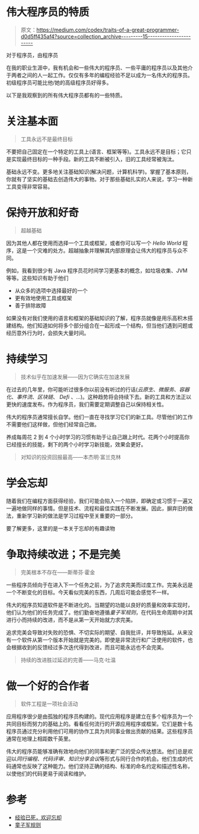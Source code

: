 # 伟大程序员的特质

> 原文：<https://medium.com/codex/traits-of-a-great-programmer-d0d5ff435af4?source=collection_archive---------15----------------------->

对于程序员，由程序员

在我的职业生涯中，我有机会和一些伟大的程序员、一些平庸的程序员以及其他介于两者之间的人一起工作。仅仅有多年的编程经验不足以成为一名伟大的程序员。初级程序员可能比他/她的高级程序员好得多。

以下是我观察到的所有伟大程序员都有的一些特质。

# 关注基本面

> 工具永远不是最终目标

不要把自己固定在一个特定的工具上(语言、框架等等)。工具永远不是目标；它只是实现最终目标的一种手段。新的工具不断被引入，旧的工具经常被淘汰。

基础永远不变。更多地关注基础知识(解决问题，计算机科学)。掌握了基本原则，你就有了坚实的基础去创造伟大的事物。对于那些基础扎实的人来说，学习一种新工具变得非常容易。

# 保持开放和好奇

> 超越基础

因为其他人都在使用而选择一个工具或框架，或者你可以写一个 *Hello World* 程序，这是一个灾难的处方。超越抽象并理解其内部原理会让伟大的程序员与众不同。

例如，我看到很少有 Java 程序员花时间学习更基本的概念，如垃圾收集、JVM 等等。这些知识有助于他们

*   从众多的选项中选择最好的一个
*   更有效地使用工具或框架
*   善于排除故障

如果没有对我们使用的语言和框架的基础知识的了解，程序员就像是用乐高积木搭建结构。他们知道如何将多个部分组合在一起形成一个结构，但当他们遇到问题或经历意外行为时，会损失大量时间。

# 持续学习

> 技术似乎在加速发展——因为它确实在加速发展

在过去的几年里，你可能听过很多你以前没有听过的行话(*云原生*、*微服务*、*容器化*、*事件流*、*区块链*、 *Defi* 、…)。这种趋势将会持续下去。新的工具和方法正以更快的速度发布。作为程序员，我们需要定期调整自己以保持相关性。

伟大的程序员通常擅长自学。他们一直在寻找学习它们的新工具。尽管他们的工作不需要他们这样做，但他们经常自己做。

养成每周花 2 到 4 个小时学习的习惯有助于让自己跟上时代。花两个小时提高你已经擅长的技能，剩下的两个小时学习新技能，效果会更好。

> 对知识的投资回报最高——本杰明·富兰克林

# 学会忘却

随着我们在编程方面获得经验，我们可能会陷入一个陷阱，即确定或习惯于一遍又一遍地做同样的事情。但是技术、流程和最佳实践在不断发展。因此，摒弃旧的做法，重新学习新的做法是学习过程中至关重要的一部分。

要了解更多，这里的是一本关于忘却的有趣读物

# 争取持续改进；不是完美

> 完美根本不存在——斯蒂芬·霍金

一些程序员倾向于在进入下一个任务之前，为了追求完美而过度工作。完美永远是一个不断变化的目标。今天看似完美的东西，几周后可能会感觉不一样。

伟大的程序员知道软件是不断进化的。当期望的功能以良好的质量和效率实现时，他们认为他们的任务完成了。他们勤奋地遵循*童子军规则*，在代码生命周期中对其进行小而持续的改进，而不是从第一天开始就力求完美。

追求完美会导致对失败的恐惧、不切实际的期望、自我批评，并导致拖延。从来没有一个软件从第一个版本开始就是完美的。即使是非常流行和广泛使用的软件，也会根据收到的反馈经过多次迭代得到改进，而且可能永远也不会完美。

> 持续的改进胜过延迟的完善——马克·吐温

# 做一个好的合作者

> 软件工程是一项社会活动

应用程序很少是由孤独的程序员构建的。现代应用程序是建立在多个程序员为一个共同目标而努力的基础上的。看看任何流行的开源应用程序或框架。它们是数十名程序员通过充分利用他们可用的协作工具为共同事业做出贡献的结果。这些程序员通常在地理上相距数千英里。

伟大的程序员能够准确有效地向他们的同事和更广泛的受众传达想法。他们总是欢迎以*同行编程*、*代码评审*、*知识分享会议*等形式与同行合作的机会。他们生成的代码通常也反映了这种能力。他们坚持正确的结构、标准的命名约定和描述性名称，以使他们的代码更易于阅读和维护。

# 参考

*   [经验已死，欢迎忘却](https://betterprogramming.pub/experience-is-dead-welcome-unlearning-fda05076dfb5)
*   [童子军规则](https://learning.oreilly.com/library/view/97-things-every/9780596809515/ch08.html)
